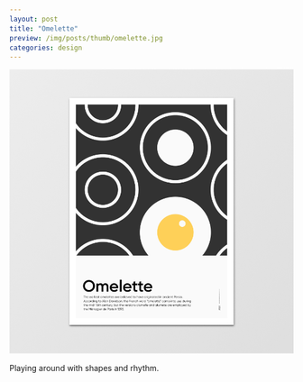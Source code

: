```yaml
---
layout: post
title: "Omelette"
preview: /img/posts/thumb/omelette.jpg
categories: design
---
```


![Omelette](/img/posts/thumb/omelette.jpg)

Playing around with shapes and rhythm.